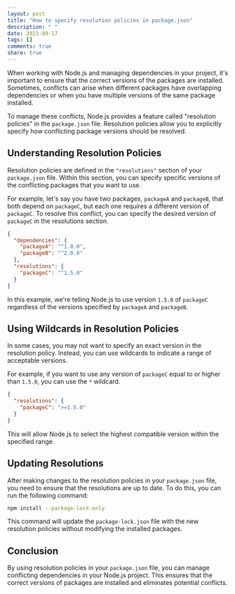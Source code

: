 ```yaml
---
layout: post
title: "How to specify resolution policies in package.json"
description: " "
date: 2023-09-17
tags: []
comments: true
share: true
---
```


When working with Node.js and managing dependencies in your project, it's important to ensure that the correct versions of the packages are installed. Sometimes, conflicts can arise when different packages have overlapping dependencies or when you have multiple versions of the same package installed.

To manage these conflicts, Node.js provides a feature called "resolution policies" in the `package.json` file. Resolution policies allow you to explicitly specify how conflicting package versions should be resolved.

## Understanding Resolution Policies

Resolution policies are defined in the `"resolutions"` section of your `package.json` file. Within this section, you can specify specific versions of the conflicting packages that you want to use.

For example, let's say you have two packages, `packageA` and `packageB`, that both depend on `packageC`, but each one requires a different version of `packageC`. To resolve this conflict, you can specify the desired version of `packageC` in the resolutions section.

```json
{
  "dependencies": {
    "packageA": "^1.0.0",
    "packageB": "^2.0.0"
  },
  "resolutions": {
    "packageC": "^1.5.0"
  }
}
```

In this example, we're telling Node.js to use version `1.5.0` of `packageC` regardless of the versions specified by `packageA` and `packageB`.

## Using Wildcards in Resolution Policies

In some cases, you may not want to specify an exact version in the resolution policy. Instead, you can use wildcards to indicate a range of acceptable versions.

For example, if you want to use any version of `packageC` equal to or higher than `1.5.0`, you can use the `*` wildcard.

```json
{
  "resolutions": {
    "packageC": ">=1.5.0"
  }
}
```

This will allow Node.js to select the highest compatible version within the specified range.

## Updating Resolutions

After making changes to the resolution policies in your `package.json` file, you need to ensure that the resolutions are up to date. To do this, you can run the following command:

```bash
npm install --package-lock-only
```

This command will update the `package-lock.json` file with the new resolution policies without modifying the installed packages.

## Conclusion

By using resolution policies in your `package.json` file, you can manage conflicting dependencies in your Node.js project. This ensures that the correct versions of packages are installed and eliminates potential conflicts.